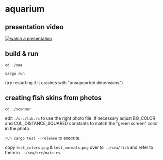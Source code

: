 # aquarium

## presentation video
[![watch a presentation](https://img.youtube.com/vi/5SW9_pk5zME/maxresdefault.jpg)](https://youtu.be/5SW9_pk5zME)

## build & run

`cd ./sea`

`cargo run`

(try restarting if it crashes with "unsupoorted dimensions")

## creating fish skins from photos

`cd ./scanner`

edit `./src/lib.rs` to use the right photo file. 
If necessary adjust BG_COLOR and COL_DISTANCE_SQUARED constants to match the "green screen" color in the photo. 

`run cargo test --release` to execute.

copy `test_colors.png` & `test_normals.png` over to `../sea/fish` and refer to them in `../sea/src/main.rs`.

